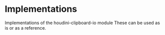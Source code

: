 # Implementations

Implementations of the houdini-clipboard-io module
These can be used as is or as a reference.

